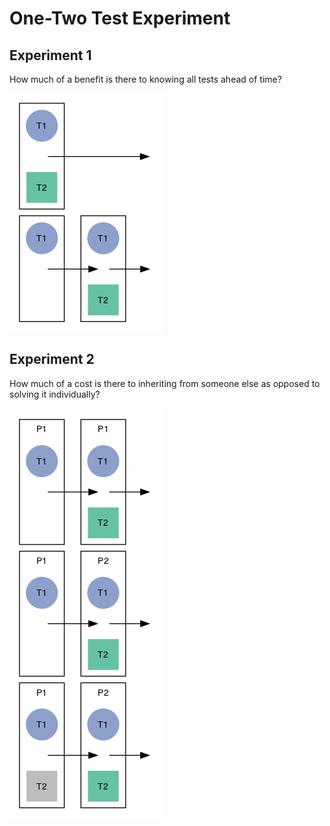 # One-Two Test Experiment

## Experiment 1

How much of a benefit is there to knowing all tests ahead of time?

![](img/one-two-test-individual.png)

## Experiment 2

How much of a cost is there to inheriting from someone else as opposed to
solving it individually?

![](img/one-two-test-diachronic.png)
